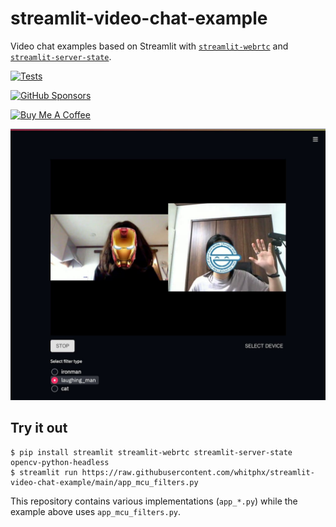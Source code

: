 # streamlit-video-chat-example
Video chat examples based on Streamlit with [`streamlit-webrtc`](https://github.com/whitphx/streamlit-webrtc) and [`streamlit-server-state`](https://github.com/whitphx/streamlit-server-state).

[![Tests](https://github.com/whitphx/streamlit-video-chat-example/actions/workflows/tests.yml/badge.svg?branch=main)](https://github.com/whitphx/streamlit-video-chat-example/actions/workflows/tests.yml?query=branch%3Amain)

[![GitHub Sponsors](https://img.shields.io/github/sponsors/whitphx?label=Sponsor%20me%20on%20GitHub%20Sponsors&style=social)](https://github.com/sponsors/whitphx)

<a href="https://www.buymeacoffee.com/whitphx" target="_blank"><img src="https://cdn.buymeacoffee.com/buttons/v2/default-yellow.png" alt="Buy Me A Coffee" width="180" height="50" ></a>

![](./docs/img/example.jpg)

## Try it out
```shell
$ pip install streamlit streamlit-webrtc streamlit-server-state opencv-python-headless
$ streamlit run https://raw.githubusercontent.com/whitphx/streamlit-video-chat-example/main/app_mcu_filters.py
```

This repository contains various implementations (`app_*.py`) while the example above uses `app_mcu_filters.py`.
